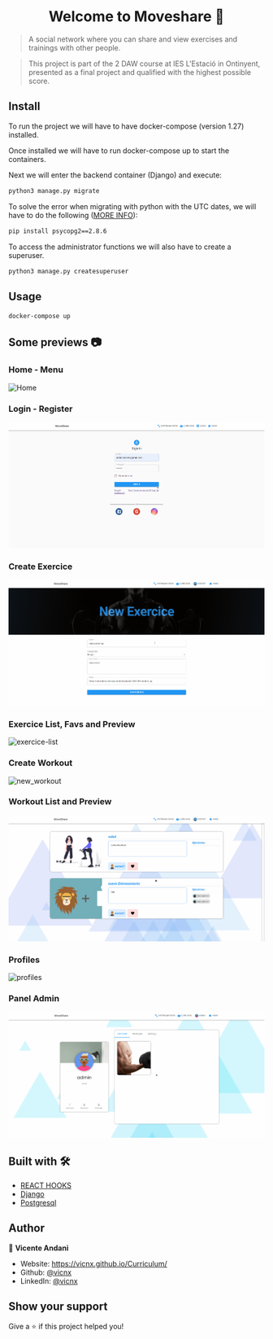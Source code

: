 <h1 align="center">Welcome to Moveshare 👋</h1>
<p>
</p>

> A social network where you can share and view exercises and trainings with other people.

> This project is part of the 2 DAW course at IES L'Estació in Ontinyent, presented as a final project and qualified with the highest possible score.
> 
## Install

To run the project we will have to have docker-compose (version 1.27) installed.

Once installed we will have to run docker-compose up to start the containers.

Next we will enter the backend container (Django) and execute:

```sh
python3 manage.py migrate
```

To solve the error when migrating with python with the UTC dates, we will have to do the following ([MORE INFO](https://stackoverflow.com/questions/68024060/assertionerror-database-connection-isnt-set-to-utc)):

```sh
pip install psycopg2==2.8.6
```

To access the administrator functions we will also have to create a superuser.

```sh
python3 manage.py createsuperuser
```

## Usage

```sh
docker-compose up
```

## Some previews 📷

### Home - Menu

![Home](readme-images/Home.gif)

### Login - Register

![Login](readme-images/login.gif)

### Create Exercice

![new_exer](readme-images/new_exer.gif)

### Exercice List, Favs and Preview

![exercice-list](readme-images/exercice_favs.gif)

### Create Workout

![new_workout](readme-images/new_workout.gif)

### Workout List and Preview

![workouts](readme-images/workouts.gif)

### Profiles

![profiles](readme-images/profiles.gif)

### Panel Admin

![admin_panel](readme-images/admin_panel.gif)

## Built with 🛠️
* [REACT HOOKS](https://es.reactjs.org/)
* [Django](https://www.djangoproject.com/)
* [Postgresql](https://www.postgresql.org/)

## Author

👤 **Vicente Andani**

* Website: https://vicnx.github.io/Curriculum/
* Github: [@vicnx](https://github.com/vicnx)
* LinkedIn: [@vicnx](https://linkedin.com/in/vicnx)













## Show your support

Give a ⭐️ if this project helped you!
